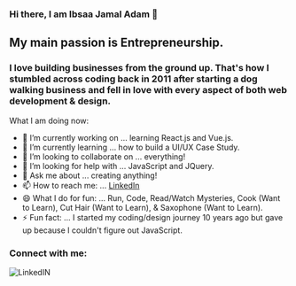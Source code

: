### Hi there, I am Ibsaa Jamal Adam 👋

## My main passion is Entrepreneurship.

### I love building businesses from the ground up. That's how I stumbled across coding back in 2011 after starting a dog walking business and fell in love with every aspect of both web development & design.

What I am doing now:

- 🔭 I’m currently working on ... learning React.js and Vue.js.
- 🌱 I’m currently learning ... how to build a UI/UX Case Study.
- 👯 I’m looking to collaborate on ... everything!
- 🤔 I’m looking for help with ... JavaScript and JQuery.
- 💬 Ask me about ... creating anything!
- 📫 How to reach me: ... [LinkedIn](https://www.linkedin.com/in/ibsaajadam/)
- 😄 What I do for fun: ... Run, Code, Read/Watch Mysteries, Cook (Want to Learn), Cut Hair (Want to Learn), & Saxophone (Want to Learn).
- ⚡ Fun fact: ... I started my coding/design journey 10 years ago but gave up because I couldn't figure out JavaScript.

### Connect with me:

[<img align="left" target="_blank" alt="LinkedIN" src="https://img.icons8.com/cute-clipart/64/000000/linkedin.png" />][linkedin]

<br />
<br />
<br />

<!-- ### Languages and Tools:

<img align="left" alt="HTML" src="https://cdn.iconscout.com/icon/free/png-256/html-59-225995.png/"> -->




<br />

[linkedin]: https://www.linkedin.com/in/ibsaajadam

